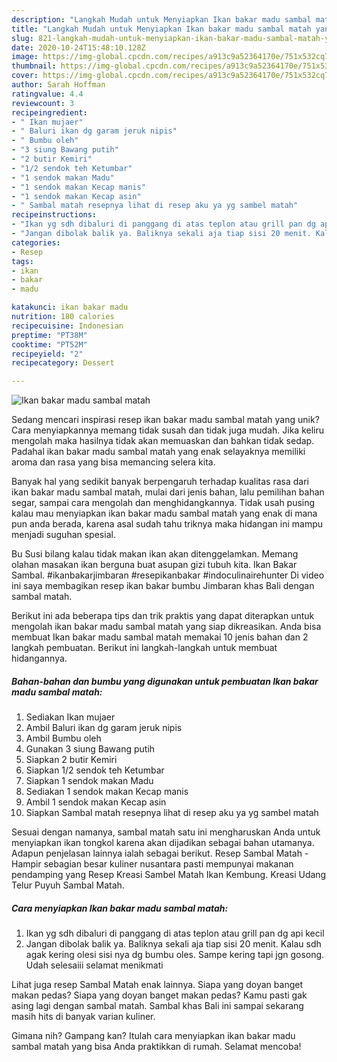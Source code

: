 ```yaml
---
description: "Langkah Mudah untuk Menyiapkan Ikan bakar madu sambal matah yang Sempurna"
title: "Langkah Mudah untuk Menyiapkan Ikan bakar madu sambal matah yang Sempurna"
slug: 821-langkah-mudah-untuk-menyiapkan-ikan-bakar-madu-sambal-matah-yang-sempurna
date: 2020-10-24T15:48:10.128Z
image: https://img-global.cpcdn.com/recipes/a913c9a52364170e/751x532cq70/ikan-bakar-madu-sambal-matah-foto-resep-utama.jpg
thumbnail: https://img-global.cpcdn.com/recipes/a913c9a52364170e/751x532cq70/ikan-bakar-madu-sambal-matah-foto-resep-utama.jpg
cover: https://img-global.cpcdn.com/recipes/a913c9a52364170e/751x532cq70/ikan-bakar-madu-sambal-matah-foto-resep-utama.jpg
author: Sarah Hoffman
ratingvalue: 4.4
reviewcount: 3
recipeingredient:
- " Ikan mujaer"
- " Baluri ikan dg garam jeruk nipis"
- " Bumbu oleh"
- "3 siung Bawang putih"
- "2 butir Kemiri"
- "1/2 sendok teh Ketumbar"
- "1 sendok makan Madu"
- "1 sendok makan Kecap manis"
- "1 sendok makan Kecap asin"
- " Sambal matah resepnya lihat di resep aku ya yg sambel matah"
recipeinstructions:
- "Ikan yg sdh dibaluri di panggang di atas teplon atau grill pan dg api kecil"
- "Jangan dibolak balik ya. Baliknya sekali aja tiap sisi 20 menit. Kalau sdh agak kering olesi sisi nya dg bumbu oles. Sampe kering tapi jgn gosong. Udah selesaiii selamat menikmati"
categories:
- Resep
tags:
- ikan
- bakar
- madu

katakunci: ikan bakar madu 
nutrition: 180 calories
recipecuisine: Indonesian
preptime: "PT38M"
cooktime: "PT52M"
recipeyield: "2"
recipecategory: Dessert

---
```



![Ikan bakar madu sambal matah](https://img-global.cpcdn.com/recipes/a913c9a52364170e/751x532cq70/ikan-bakar-madu-sambal-matah-foto-resep-utama.jpg)

Sedang mencari inspirasi resep ikan bakar madu sambal matah yang unik? Cara menyiapkannya memang tidak susah dan tidak juga mudah. Jika keliru mengolah maka hasilnya tidak akan memuaskan dan bahkan tidak sedap. Padahal ikan bakar madu sambal matah yang enak selayaknya memiliki aroma dan rasa yang bisa memancing selera kita.

Banyak hal yang sedikit banyak berpengaruh terhadap kualitas rasa dari ikan bakar madu sambal matah, mulai dari jenis bahan, lalu pemilihan bahan segar, sampai cara mengolah dan menghidangkannya. Tidak usah pusing kalau mau menyiapkan ikan bakar madu sambal matah yang enak di mana pun anda berada, karena asal sudah tahu triknya maka hidangan ini mampu menjadi suguhan spesial.

Bu Susi bilang kalau tidak makan ikan akan ditenggelamkan. Memang olahan masakan ikan berguna buat asupan gizi tubuh kita. Ikan Bakar Sambal. #ikanbakarjimbaran #resepikanbakar #indoculinairehunter Di video ini saya membagikan resep ikan bakar bumbu Jimbaran khas Bali dengan sambal matah.


Berikut ini ada beberapa tips dan trik praktis yang dapat diterapkan untuk mengolah ikan bakar madu sambal matah yang siap dikreasikan. Anda bisa membuat Ikan bakar madu sambal matah memakai 10 jenis bahan dan 2 langkah pembuatan. Berikut ini langkah-langkah untuk membuat hidangannya.

<!--inarticleads1-->

##### Bahan-bahan dan bumbu yang digunakan untuk pembuatan Ikan bakar madu sambal matah:

1. Sediakan  Ikan mujaer
1. Ambil  Baluri ikan dg garam jeruk nipis
1. Ambil  Bumbu oleh
1. Gunakan 3 siung Bawang putih
1. Siapkan 2 butir Kemiri
1. Siapkan 1/2 sendok teh Ketumbar
1. Siapkan 1 sendok makan Madu
1. Sediakan 1 sendok makan Kecap manis
1. Ambil 1 sendok makan Kecap asin
1. Siapkan  Sambal matah resepnya lihat di resep aku ya yg sambel matah


Sesuai dengan namanya, sambal matah satu ini mengharuskan Anda untuk menyiapkan ikan tongkol karena akan dijadikan sebagai bahan utamanya. Adapun penjelasan lainnya ialah sebagai berikut. Resep Sambal Matah - Hampir sebagian besar kuliner nusantara pasti mempunyai makanan pendamping yang Resep Kreasi Sambel Matah Ikan Kembung. Kreasi Udang Telur Puyuh Sambal Matah. 

<!--inarticleads2-->

##### Cara menyiapkan Ikan bakar madu sambal matah:

1. Ikan yg sdh dibaluri di panggang di atas teplon atau grill pan dg api kecil
1. Jangan dibolak balik ya. Baliknya sekali aja tiap sisi 20 menit. Kalau sdh agak kering olesi sisi nya dg bumbu oles. Sampe kering tapi jgn gosong. Udah selesaiii selamat menikmati


Lihat juga resep Sambal Matah enak lainnya. Siapa yang doyan banget makan pedas? Siapa yang doyan banget makan pedas? Kamu pasti gak asing lagi dengan sambal matah. Sambal khas Bali ini sampai sekarang masih hits di banyak varian kuliner. 

Gimana nih? Gampang kan? Itulah cara menyiapkan ikan bakar madu sambal matah yang bisa Anda praktikkan di rumah. Selamat mencoba!
